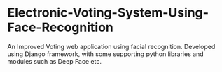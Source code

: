 # Electronic-Voting-System-Using-Face-Recognition
An Improved Voting web application using facial recognition. Developed using Django framework, with some supporting python libraries and modules such as Deep Face etc.
